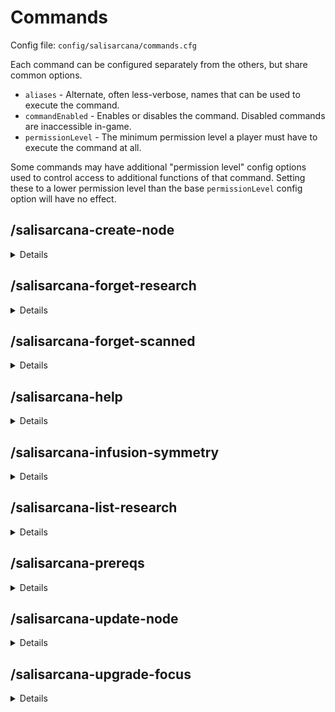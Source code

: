 # Commands

Config file: `config/salisarcana/commands.cfg`

Each command can be configured separately from the others, but share common options.
* `aliases` - Alternate, often less-verbose, names that can be used to execute the command.
* `commandEnabled` - Enables or disables the command. Disabled commands are inaccessible in-game.
* `permissionLevel` - The minimum permission level a player must have to execute the command at all.

Some commands may have additional "permission level" config options used to control access to additional functions of
that command. Setting these to a lower permission level than the base `permissionLevel` config option will have
no effect.

## /salisarcana-create-node

<details>

**Description:**

Create a new node at the specified coordinates.

**Usage:**

`/salisarcana-create-node <x> <y> <z> [-t <type>] [-m <modifier>] [--silverwood] [--eerie] [--small] [-a <aspect1> <count1>[ -a <aspect2> <count2>[ ...]]]`

**Arguments:**

|       Argument        | Required? | Details                                                                                                                                                                        |
|:---------------------:|:---------:|:-------------------------------------------------------------------------------------------------------------------------------------------------------------------------------|
|     `<x> <y> <z>`     |    Yes    | The coordinates at which to create a new node.                                                                                                                                 |
|      `-t <type>`      |    No     | Specify the type of the new node. If unset, a type will be picked at random.                                                                                                   |
|    `-m <modifier>`    |    No     | Specify the modifier of the new node. If unset, a modifier will be picked at random.                                                                                           |
|    `--silverwood`     |    No     | Spawn a pure, small node, as though generated in a silverwood tree. Mutually exclusive with `--eerie` and `--small`.                                                           |
|       `--eerie`       |    No     | Spawn a dark node, as though generated in an obsidian totem.  Mutually exclusive with `--silverwood`.                                                                          |
|       `--small`       |    No     | Randomly-picked aspects will be low in amount. Mutually exclusive with `--silverwood` and `-a`.                                                                                |
| `-a <aspect> <count>` |    No     | Specify the new node's aspects. Can be included multiple times to specify additional aspects. If not set, aspects will be picked at random. Mutually exclusive with `--small`. |

**Default aliases:**
* `/create-node`

</details>


## /salisarcana-forget-research

<details>

**Description:**

Remove research from a player's knowledge.

**Usage:**

`/salisarcana-forget-research [--all] [--research-key <key> [--research-key <key> [ ...]]] [--player <username>] [--scalpel]`

**Arguments:**

|        Argument        |   Required?   | Details                                                                                                                                                                                  |
|:----------------------:|:-------------:|:-----------------------------------------------------------------------------------------------------------------------------------------------------------------------------------------|
|        `--all`         | Conditionally | Remove all research from the player's known research. Required if `research-key` is not provided. Mutually exclusive with `research-key` and `scalpel`.                                  |
| `--research-key <key>` | Conditionally | Specify the id of the research to remove. Required if `--all` is not provided. Can be provided multiple times to specify additional research to remove. Mutually exclusive with `--all`. |
| `--player <username>`  |      No       | Specify the player whose completed research will be altered. If not provided, defaults to the research of the user executing this command.                                               |
|      `--scalpel`       |      No       | If set, remove *only* the specified research. None of its siblings or descendants will be affected. This may have unexpected side effects. Mutually exclusive with `--all`.              |

**Default aliases:**
* `/forget-research`

</details>

## /salisarcana-forget-scanned

<details>

**Description:**
Reset the list of things a player has scanned, allowing those things to be scanned again.

**Usage:**

`/salisarcana-forget-scanned [--player <username>] [--objects] [--entities] [--nodes] [--all] [--aspects <...>] [--all-aspects] [--hand] [--inventory] [--looking] [--container] `

**Arguments:**

|                  Argument                  |   Required    | Details                                                                                                                  |
|:------------------------------------------:|:-------------:|:-------------------------------------------------------------------------------------------------------------------------|
|           `--player <username>`            |      No       | Specify the player whose scanned things will be altered. If not provided, defaults to the player executing this command. |
|                `--objects`                 | Conditionally | Reset scanned items and blocks. Mutually exclusive with `--all`.                                                         |
|                `--entities`                | Conditionally | Reset scanned entities, including mobs. Mutually exclusive with `--all`.                                                 |
|                 `--nodes`                  | Conditionally | Reset scanned nodes. Mutually exclusive with `--all`.                                                                    |
|                  `--all`                   | Conditionally | Combine the effects of `--objects`, `--entities`, and `--nodes`. If not set, one of the others is required.              |
| `--aspects <aspect[ aspect[ aspect...]]]>` |      No       | Reset the discovery of one or more aspects. Mutually exclusive with `--all-aspects`.                                     |
|              `--all-aspects`               |      No       | Reset the discovery of all non-primal aspects. Mutually exclusive with `--aspects`.                                      |
|                  `--hand`                  | Conditionally | Reset the item currently held. Mutually exclusive with `--all`.                                                          |
|               `--inventory`                | Conditionally | Resets all items in your inventory.  Mutually exclusive with `--all`.                                                    |
|                `--looking`                 | Conditionally | Resets the block you are looking at. Mutually exclusive with `--all`.                                                    |
|               `--container`                | Conditionally | Resets all items inside of the container (eg. chest) you are looking at. Mutually exclusive with `--all`.                |


**Default aliases:**
* `/forget-scanned`

</details>

## /salisarcana-help

<details>

**Description:**
Get help information about a Salis Arcana command.

**Usage:**

`/salisarcana-help <command>`

**Arguments:**

|  Argument   | Required | Details                                      |
|:-----------:|:--------:|:---------------------------------------------|
| `<command>` |   Yes    | The name or alias of a Salis Arcana command. |

**Default aliases:**
* `/arcana-help`

</details>

## /salisarcana-infusion-symmetry

<details>

**Description:**
Get the symmetry of the nearest runic matrix within 8 blocks, or at the specified coordinates.

**Usage:**
`/salisarcana-infusion-symmetry [<x> <y> <z>]`

**Arguments:**

|   Argument    | Required | Details                                                                |
|:-------------:|:--------:|:-----------------------------------------------------------------------|
| `<x> <y> <z>` |    No    | The coordinates of the Runic Matrix whose stability should be checked. |

**Default aliases:**
* `/infusion-symmetry`

</details>

## /salisarcana-list-research

<details>

**Description:**

List registered Thaumcraft research, grouped by tab in the Thaumonomicon.

**Usage:**

`/salisarcana-list-research [--player <username>] [--search <search term>]`

**Arguments:**

|         Argument         | Required | Details                                                                                                                                                                                    |
|:------------------------:|:--------:|:-------------------------------------------------------------------------------------------------------------------------------------------------------------------------------------------|
|  `--player <username>`   |    No    | Restrict results to only research known by this player.                                                                                                                                    |
| `--search <search term>` |    No    | Restrict results to only research that contains this text in its id or its name. Enclose in double quotation marks to search for a term containing one or more spaces (e.g. "wand craft"). |

**Default aliases:**
* `/list-research`

</details>

## /salisarcana-prereqs

<details>

**Description:**
Lists the prerequisites to unlock a specific research, or the research required to craft a specific item.

**Usage:**
`/salisarcana-prereqs [--research <key> [--completed]] [--item <item-id> [item-damage]]`

**Arguments:**

|             Argument             |   Required    | Details                                                                                                                                                                                                                                |
|:--------------------------------:|:-------------:|:---------------------------------------------------------------------------------------------------------------------------------------------------------------------------------------------------------------------------------------|
| `--research <key> [--completed]` | Conditionally | The unique key of the research to look up, filtered to only those not yet completed. `--completed` will include all research, including any already completed. Required if not setting `--item`, and mutually exclusive with `--item`. |
| `--item <item-id> [item-damage]` | Conditionally | The string id and optional damage value of the item to look up. Mutually exclusive with `--research`.                                                                                                                                  |

**Default aliases:**
* `/prereqs`

</details>

## /salisarcana-update-node

<details>

**Description:**

Update the properties of the node at the specified coordinates.

**Usage:**

`/salisarcana-update-node <x> <y> <z> [-t <type>] [-m <modifier>] [--set <aspect1> <count1>[ --set <aspect2> <count2>[ ...]]] [--rem <aspect3>[ --rem <aspect4>]]`

**Arguments:**

|         Argument         | Required? | Details                                                                                                               |
|:------------------------:|:---------:|:----------------------------------------------------------------------------------------------------------------------|
|      `<x> <y> <z>`       |    Yes    | The coordinates of the node to update.                                                                                |
|       `-t <type>`        |    No     | Specify the node's new type.                                                                                          |
|     `-m <modifier>`      |    No     | Specify the node's new modifier.                                                                                      |
| `--set <aspect> <count>` |    No     | Set how much vis of the specified aspect the node contains. Can be provided multiple times to set additional aspects. |
|    `--rem <aspect>>`     |    No     | Remove an aspect form the node. Can be provided multiple times to remove additional aspects.                          |

**Default aliases:**
* `/update-node`

</details>

## /salisarcana-upgrade-focus

<details>

**Description:**

Add focus upgrades to a wand focus held in your or another player's hand. Will not apply upgrades beyond the focus's five-upgrade limit.

**Usage:**

`/salisarcana-upgrade-focus <upgrade[ upgrade[ ...]]> [--player <username>]`

**Arguments:**

|            Argument             | Required? | Details                                                                                                                                            |
|:-------------------------------:|:---------:|:---------------------------------------------------------------------------------------------------------------------------------------------------|
| `<upgrade [upgrade[ upgrade]]>` |    Yes    | A list of one to five upgrade ids to be applied. Use tab-completion, or see the table below (vanilla Thaumcraft only), to view available upgrades. |
|      `--player <username>`      |    No     | If set, apply upgrades to the specified player's held focus instead of your own.                                                                   |

The `upgrade` argument is presented in the form `defaultLocalizedName-internalId`. The upgrades available as part of base Thaumcraft are
presented below. Upgrades added by Thaumcraft addons should be automatically supported by the command.

|      Upgrade      | Internal Id | Expected Argument  |
|:-----------------:|:-----------:|:-------------------|
|      Potency      |      0      | potency-0          |
|      Frugal       |      1      | frugal-1           |
|     Treasure      |      2      | treasure-2         |
|      Enlarge      |      3      | enlarge-3          |
| Alchemist's Fire  |      4      | alchemists-fire-4  |
| Alchemist's Frost |      5      | alchemists-frost-5 |
|     Architect     |      6      | architect-6        |
|      Extend       |      7      | extend-7           |
|    Silk Touch     |      8      | silk-touch-8       |
|     Fireball      |      9      | fireball-9         |
|     Fire Beam     |     10      | fire-beam-10       |
|    Scattershot    |     11      | scattershot-11     |
|    Ice Boulder    |     12      | ice-boulder-12     |
|     Bat Bombs     |     13      | bat-bombs-13       |
|    Devil Bats     |     14      | devil-bats-14      |
|    Nightshade     |     15      | nightshade-15      |
|      Seeker       |     16      | seeker-16          |
|  Chain Lightning  |     17      | chain-lightning-17 |
|    Earth Shock    |     18      | earth-shock-18     |
|   Vampire Bats    |     19      | vampire-bats-19    |
|      Dowsing      |     20      | dowsing-20         |

**Default aliases:**
* `/upgrade-focus`

</details>
